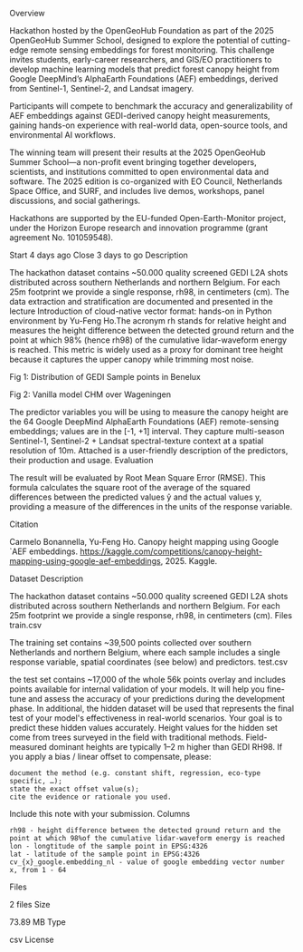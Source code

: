 Overview

Hackathon hosted by the OpenGeoHub Foundation as part of the 2025 OpenGeoHub Summer School, designed to explore the potential of cutting-edge remote sensing embeddings for forest monitoring. This challenge invites students, early-career researchers, and GIS/EO practitioners to develop machine learning models that predict forest canopy height from Google DeepMind’s AlphaEarth Foundations (AEF) embeddings, derived from Sentinel-1, Sentinel-2, and Landsat imagery.

Participants will compete to benchmark the accuracy and generalizability of AEF embeddings against GEDI-derived canopy height measurements, gaining hands-on experience with real-world data, open-source tools, and environmental AI workflows.

The winning team will present their results at the 2025 OpenGeoHub Summer School—a non-profit event bringing together developers, scientists, and institutions committed to open environmental data and software. The 2025 edition is co-organized with EO Council, Netherlands Space Office, and SURF, and includes live demos, workshops, panel discussions, and social gatherings.

Hackathons are supported by the EU-funded Open-Earth-Monitor project, under the Horizon Europe research and innovation programme (grant agreement No. 101059548).

Start
4 days ago
Close
3 days to go
Description

The hackathon dataset contains ~50.000 quality screened GEDI L2A shots distributed across southern Netherlands and northern Belgium. For each 25m footprint we provide a single response, rh98, in centimeters (cm). The data extraction and stratification are documented and presented in the lecture Introduction of cloud-native vector format: hands-on in Python environment by Yu-Feng Ho.The acronym rh stands for relative height and measures the height difference between the detected ground return and the point at which 98% (hence rh98) of the cumulative lidar-waveform energy is reached. This metric is widely used as a proxy for dominant tree height because it captures the upper canopy while trimming most noise.

Fig 1: Distribution of GEDI Sample points in Benelux

Fig 2: Vanilla model CHM over Wageningen

The predictor variables you will be using to measure the canopy height are the 64 Google DeepMind AlphaEarth Foundations (AEF) remote-sensing embeddings; values are in the [-1, +1] interval. They capture multi-season Sentinel-1, Sentinel-2 + Landsat spectral-texture context at a spatial resolution of 10m. Attached is a user-friendly description of the predictors, their production and usage.
Evaluation

The result will be evaluated by Root Mean Square Error (RMSE). This formula calculates the square root of the average of the squared differences between the predicted values ŷ and the actual values y, providing a measure of the differences in the units of the response variable.

Citation

Carmelo Bonannella, Yu-Feng Ho. Canopy height mapping using Google `AEF embeddings. https://kaggle.com/competitions/canopy-height-mapping-using-google-aef-embeddings, 2025. Kaggle.

Dataset Description

The hackathon dataset contains ~50.000 quality screened GEDI L2A shots distributed across southern Netherlands and northern Belgium. For each 25m footprint we provide a single response, rh98, in centimeters (cm).
Files
train.csv

The training set contains ~39,500 points collected over southern Netherlands and northern Belgium, where each sample includes a single response variable, spatial coordinates (see below) and predictors.
test.csv

the test set contains ~17,000 of the whole 56k points overlay and includes points available for internal validation of your models. It will help you fine-tune and assess the accuracy of your predictions during the development phase. In additional, the hidden dataset will be used that represents the final test of your model's effectiveness in real-world scenarios. Your goal is to predict these hidden values accurately. Height values for the hidden set come from trees surveyed in the field with traditional methods. Field-measured dominant heights are typically 1–2 m higher than GEDI RH98. If you apply a bias / linear offset to compensate, please:

    document the method (e.g. constant shift, regression, eco-type specific, …);
    state the exact offset value(s);
    cite the evidence or rationale you used.

Include this note with your submission.
Columns

    rh98 - height difference between the detected ground return and the point at which 98%of the cumulative lidar-waveform energy is reached
    lon - longtitude of the sample point in EPSG:4326
    lat - latitude of the sample point in EPSG:4326
    cv_{x}_google.embedding_nl - value of google embedding vector number x, from 1 - 64

Files

2 files
Size

73.89 MB
Type

csv
License
